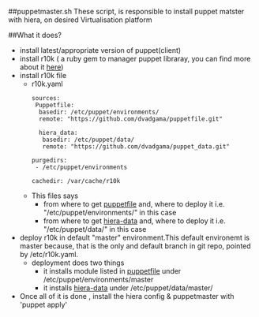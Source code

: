 ##puppetmaster.sh
These script, is responsible to install puppet matster with hiera, on desired Virtualisation platform

##What it does?
- install latest/appropriate version of  puppet(client)
- install r10k ( a ruby gem to manager puppet libraray, you can find more about it [here](http://terrarum.net/blog/puppet-infrastructure-with-r10k.html))
- install r10k file 
  - r10k.yaml
    ```
    sources:
     Puppetfile:
      basedir: /etc/puppet/environments/
      remote: "https://github.com/dvadgama/puppetfile.git"
     
      hiera_data:
       basedir: /etc/puppet/data/
       remote: "https://github.com/dvadgama/puppet_data.git"

    purgedirs:
     - /etc/puppet/environments

    cachedir: /var/cache/r10k

    ```
  - This files says
     - from where to get [puppetfile](https://github.com/dvadgama/puppetfile.git) and, where to deploy it i.e. "/etc/puppet/environments/" in this case
     - from where to get [hiera-data](https://github.com/dvadgama/puppet_data.git) and, where to deploy it i.e. "/etc/puppet/data/" in this case
- deploy r10k in default "master" environment.This default environemt is master because, that is the only and default branch in git repo, pointed by /etc/r10k.yaml.
  - deployment does two things
    - it installs module listed in [puppetfile](https://github.com/dvadgama/puppetfile/blob/master/Puppetfile)  under /etc/puppet/environments/master
    - it installs [hiera-data](https://github.com/dvadgama/puppet_data.git) under /etc/puppet/data/master/
- Once all of it is done , install the hiera config  & puppetmaster with 'puppet apply' 
